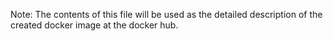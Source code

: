 Note:  The contents of this file will be used as the detailed description of the created docker image at the docker hub. 

